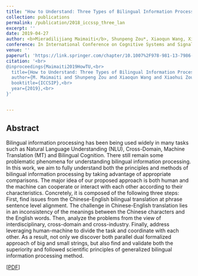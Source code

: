```yaml
---
title: "How to Understand: Three Types of Bilingual Information Processing?"
collection: publications
permalink: /publication/2018_iccssp_three_lan
excerpt: ''
date: 2019-04-27
author: <b>Mieradilijiang Maimaiti</b>, Shunpeng Zou*, Xiaoqun Wang, Xiaohui Zou
conference: In International Conference on Cognitive Systems and Signal Processing <b>(ICCSSP, 2018)</b> (*=equal contribution) (Long oral paper)
venue: ''
paperurl: 'https://link.springer.com/chapter/10.1007%2F978-981-13-7986-4_1'
citation: '<br>
@inproceedings{Maimaiti2019HowTU,<br>
  title={How to Understand: Three Types of Bilingual Information Processing?},<br>
  author={M. Maimaiti and Shunpeng Zou and Xiaoqun Wang and Xiaohui Zou},<br>
  booktitle={ICCSIP},<br>
  year={2019},<br>
}'


---
```

<h2><strong>Abstract</strong></h2>
Bilingual information processing has been being used widely in many tasks such as Natural Language Understanding (NLU), Cross-Domain, Machine Translation (MT) and Bilingual Cognition. There still remain some problematic phenomena for understanding bilingual information processing. In this work, we aim to fully understand both the principles and methods of bilingual information processing by taking advantage of appropriate comparisons. The major idea of our proposed approach is both human and the machine can cooperate or interact with each other according to their characteristics. Concretely, it is composed of the following three steps: First, find issues from the Chinese-English bilingual translation at phrase sentence level alignment. The challenge in Chinese-English translation lies in an inconsistency of the meanings between the Chinese characters and the English words. Then, analyze the problems from the view of interdisciplinary, cross-domain and cross-industry. Finally, address leveraging human-machine to divide the task and coordinate with each other. As a result, not only we discover both parallel dual formalized approach of big and small strings, but also find and validate both the superiority and followed scientific principles of generalized bilingual information processing method.

\[[PDF](https://link.springer.com/chapter/10.1007%2F978-981-13-7986-4_1)\]  
